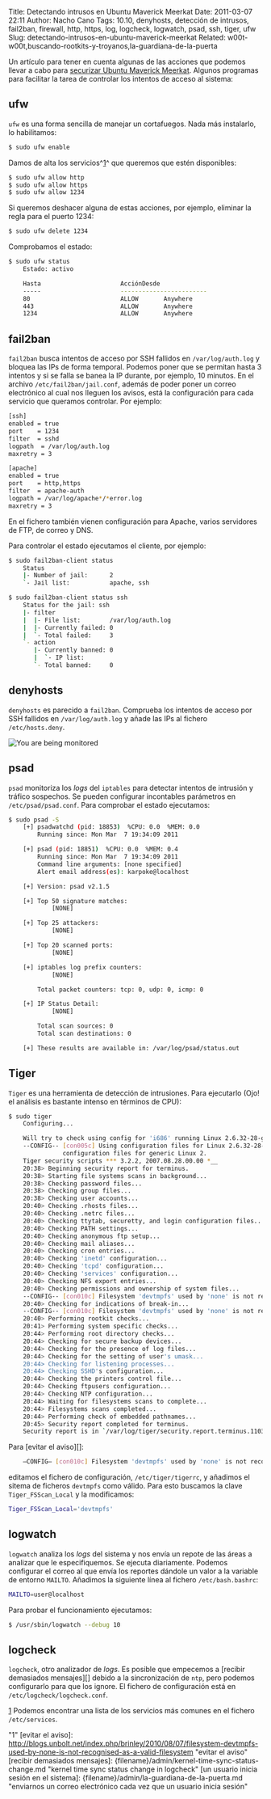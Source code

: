 Title: Detectando intrusos en Ubuntu Maverick Meerkat
Date: 2011-03-07 22:11
Author: Nacho Cano
Tags: 10.10, denyhosts, detección de intrusos, fail2ban, firewall, http, https, log, logcheck, logwatch, psad, ssh, tiger, ufw
Slug: detectando-intrusos-en-ubuntu-maverick-meerkat
Related: w00t-w00t,buscando-rootkits-y-troyanos,la-guardiana-de-la-puerta

Un artículo para tener en cuenta algunas de las acciones que podemos
llevar a cabo para [securizar Ubuntu Maverick Meerkat][]. Algunos
programas para facilitar la tarea de controlar los intentos de acceso al
sistema:


ufw
---

`ufw` es una forma sencilla de manejar un cortafuegos. Nada más
instalarlo, lo habilitamos:

```bash
$ sudo ufw enable
```

Damos de alta los servicios^[1][]^ que queremos que estén disponibles:

```bash
$ sudo ufw allow http
$ sudo ufw allow https
$ sudo ufw allow 1234
```

Si queremos deshacer alguna de estas acciones, por ejemplo, eliminar la
regla para el puerto 1234:

```bash
$ sudo ufw delete 1234
```

Comprobamos el estado:

```bash
$ sudo ufw status
    Estado: activo

    Hasta                      AcciónDesde
    -----                      ------------------------
    80                         ALLOW       Anywhere
    443                        ALLOW       Anywhere
    1234                       ALLOW       Anywhere
````

fail2ban
--------

`fail2ban` busca intentos de acceso por SSH fallidos en
`/var/log/auth.log` y bloquea las IPs de forma temporal. Podemos poner
que se permitan hasta 3 intentos y si se falla se banea la IP durante,
por ejemplo, 10 minutos. En el archivo `/etc/fail2ban/jail.conf`, además
de poder poner un correo electrónico al cual nos lleguen los avisos,
está la configuración para cada servicio que queramos controlar. Por
ejemplo:

```bash
[ssh]
enabled = true
port    = 1234
filter  = sshd
logpath  = /var/log/auth.log
maxretry = 3

[apache]
enabled = true
port    = http,https
filter  = apache-auth
logpath = /var/log/apache*/*error.log
maxretry = 3
```

En el fichero también vienen configuración para Apache, varios
servidores de FTP, de correo y DNS.

Para controlar el estado ejecutamos el cliente, por ejemplo:

```bash
$ sudo fail2ban-client status
    Status
    |- Number of jail:      2
    `- Jail list:           apache, ssh
```

```bash
$ sudo fail2ban-client status ssh
    Status for the jail: ssh
    |- filter
    |  |- File list:        /var/log/auth.log
    |  |- Currently failed: 0
    |  `- Total failed:     3
    `- action
       |- Currently banned: 0
       |  `- IP list:
       `- Total banned:     0
```

denyhosts
---------

`denyhosts` es parecido a `fail2ban`. Comprueba los intentos de acceso
por SSH fallidos en `/var/log/auth.log` y añade las IPs al fichero
`/etc/hosts.deny`.

![You are being monitored]({static}/images/you-are-being-monitored1-300x300.jpg)

psad
----

`psad` monitoriza los _logs_ del `iptables` para detectar intentos de
intrusión y tráfico sospechos. Se pueden configurar incontables
parámetros en `/etc/psad/psad.conf`. Para comprobar el estado
ejecutamos:

```bash
$ sudo psad -S
    [+] psadwatchd (pid: 18853)  %CPU: 0.0  %MEM: 0.0
        Running since: Mon Mar  7 19:34:09 2011

    [+] psad (pid: 18851)  %CPU: 0.0  %MEM: 0.4
        Running since: Mon Mar  7 19:34:09 2011
        Command line arguments: [none specified]
        Alert email address(es): karpoke@localhost

    [+] Version: psad v2.1.5

    [+] Top 50 signature matches:
            [NONE]

    [+] Top 25 attackers:
            [NONE]

    [+] Top 20 scanned ports:
            [NONE]

    [+] iptables log prefix counters:
            [NONE]

        Total packet counters: tcp: 0, udp: 0, icmp: 0

    [+] IP Status Detail:
            [NONE]

        Total scan sources: 0
        Total scan destinations: 0

    [+] These results are available in: /var/log/psad/status.out
```


Tiger
-----

`Tiger` es una herramienta de detección de intrusiones. Para ejecutarlo
(Ojo! el análisis es bastante intenso en términos de CPU):

```bash
$ sudo tiger
    Configuring...

    Will try to check using config for 'i686' running Linux 2.6.32-28-generic...
    --CONFIG-- [con005c] Using configuration files for Linux 2.6.32-28-generic. Using
               configuration files for generic Linux 2.
    Tiger security scripts *** 3.2.2, 2007.08.28.00.00 *__
    20:38> Beginning security report for terminus.
    20:38> Starting file systems scans in background...
    20:38> Checking password files...
    20:38> Checking group files...
    20:38> Checking user accounts...
    20:40> Checking .rhosts files...
    20:40> Checking .netrc files...
    20:40> Checking ttytab, securetty, and login configuration files...
    20:40> Checking PATH settings...
    20:40> Checking anonymous ftp setup...
    20:40> Checking mail aliases...
    20:40> Checking cron entries...
    20:40> Checking 'inetd' configuration...
    20:40> Checking 'tcpd' configuration...
    20:40> Checking 'services' configuration...
    20:40> Checking NFS export entries...
    20:40> Checking permissions and ownership of system files...
    --CONFIG-- [con010c] Filesystem 'devtmpfs' used by 'none' is not recognised as a valid filesystem
    20:40> Checking for indications of break-in...
    --CONFIG-- [con010c] Filesystem 'devtmpfs' used by 'none' is not recognised as a valid filesystem
    20:40> Performing rootkit checks...
    20:41> Performing system specific checks...
    20:44> Performing root directory checks...
    20:44> Checking for secure backup devices...
    20:44> Checking for the presence of log files...
    20:44> Checking for the setting of user's umask...
    20:44> Checking for listening processes...
    20:44> Checking SSHD's configuration...
    20:44> Checking the printers control file...
    20:44> Checking ftpusers configuration...
    20:44> Checking NTP configuration...
    20:44> Waiting for filesystems scans to complete...
    20:44> Filesystems scans completed...
    20:44> Performing check of embedded pathnames...
    20:45> Security report completed for terminus.
    Security report is in `/var/log/tiger/security.report.terminus.110307-20:38'.
```

Para [evitar el aviso][]:

```bash
    –CONFIG– [con010c] Filesystem 'devtmpfs' used by 'none' is not recognised as a valid filesystem
```

editamos el fichero de configuración, `/etc/tiger/tigerrc`, y añadimos
el sitema de ficheros `devtmpfs` como válido. Para esto buscamos la
clave `Tiger_FSScan_Local` y la modificamos:

```bash
Tiger_FSScan_Local='devtmpfs'
```

logwatch
--------

`logwatch` analiza los _logs_ del sistema y nos envía un repote de las
áreas a analizar que le especifiquemos. Se ejecuta diariamente. Podemos
configurar el correo al que envía los reportes dándole un valor a la
variable de entorno `MAILTO`. Añadimos la siguiente línea al fichero
`/etc/bash.bashrc`:

```bash
MAILTO=user@localhost
```

Para probar el funcionamiento ejecutamos:

```bash
$ /usr/sbin/logwatch --debug 10
```

logcheck
--------

`logcheck`, otro analizador de _logs_. Es posible que empecemos a
[recibir demasiados mensajes][] debido a la sincronización de `ntp`,
pero podemos configurarlo para que los ignore. El fichero de
configuración está en `/etc/logcheck/logcheck.conf`.

<a name="servicios" title="servicios"></a>
[1] Podemos encontrar una lista de los servicios más comunes en el
fichero `/etc/services`.

  [securizar Ubuntu Maverick Meerkat]: http://dzulkifli.com/index.php?option=com_content&view=article&id=109:securing-maverick-meerkat&catid=35:ubuntu&Itemid=85
    "securizar Ubuntu Maverick Meerkat"
  [1]: #servicios "servicios"
    "1"
  [evitar el aviso]: http://blogs.unbolt.net/index.php/brinley/2010/08/07/filesystem-devtmpfs-used-by-none-is-not-recognised-as-a-valid-filesystem
    "evitar el aviso"
  [recibir demasiados mensajes]: {filename}/admin/kernel-time-sync-status-change.md
    "kernel time sync status change in logcheck"
  [un usuario inicia sesión en el sistema]: {filename}/admin/la-guardiana-de-la-puerta.md
    "enviarnos un correo electrónico cada vez que un usuario inicia sesión"
